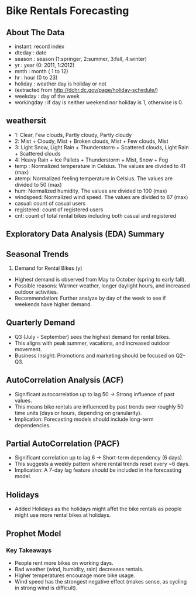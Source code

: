 # Bike Rentals Forecasting

## About The Data

- instant: record index
- dteday : date
- season : season (1:springer, 2:summer, 3:fall, 4:winter)
- yr : year (0: 2011, 1:2012)
- mnth : month ( 1 to 12)
- hr : hour (0 to 23)
- holiday : weather day is holiday or not
- (extracted from <http://dchr.dc.gov/page/holiday-schedule/>)
- weekday : day of the week
- workingday : if day is neither weekend nor holiday is 1, otherwise is 0.

## weathersit

- 1: Clear, Few clouds, Partly cloudy, Partly cloudy
- 2: Mist + Cloudy, Mist + Broken clouds, Mist + Few clouds, Mist
- 3: Light Snow, Light Rain + Thunderstorm + Scattered clouds, Light Rain + Scattered clouds
- 4: Heavy Rain + Ice Pallets + Thunderstorm + Mist, Snow + Fog
- temp : Normalized temperature in Celsius. The values are divided to 41 (max)
- atemp: Normalized feeling temperature in Celsius. The values are divided to 50 (max)
- hum: Normalized humidity. The values are divided to 100 (max)
- windspeed: Normalized wind speed. The values are divided to 67 (max)
- casual: count of casual users
- registered: count of registered users
- cnt: count of total rental bikes including both casual and registered

## Exploratory Data Analysis (EDA) Summary

## Seasonal Trends

1. Demand for Rental Bikes (y)

- Highest demand is observed from May to October (spring to early fall).
- Possible reasons: Warmer weather, longer daylight hours, and increased outdoor activities.
- Recommendation: Further analyze by day of the week to see if weekends have higher demand.

## Quarterly Demand

- Q3 (July - September) sees the highest demand for rental bikes.
- This aligns with peak summer, vacations, and increased outdoor movement.
- Business Insight: Promotions and marketing should be focused on Q2-Q3.

## AutoCorrelation Analysis (ACF)

- Significant autocorrelation up to lag 50 → Strong influence of past values.
- This means bike rentals are influenced by past trends over roughly 50 time units (days or hours, depending on granularity).
- Implication: Forecasting models should include long-term dependencies.

## Partial AutoCorrelation (PACF)

- Significant correlation up to lag 6 → Short-term dependency (6 days).
- This suggests a weekly pattern where rental trends reset every ~6 days.
- Implication: A 7-day lag feature should be included in the forecasting model.

## Holidays

- Added Holidays as the holidays might affet the bike rentals as people might use more rental bikes at holidays.

## Prophet Model

### Key Takeaways

- People rent more bikes on working days.
- Bad weather (wind, humidity, rain) decreases rentals.
- Higher temperatures encourage more bike usage.
- Wind speed has the strongest negative effect (makes sense, as cycling in strong wind is difficult).
